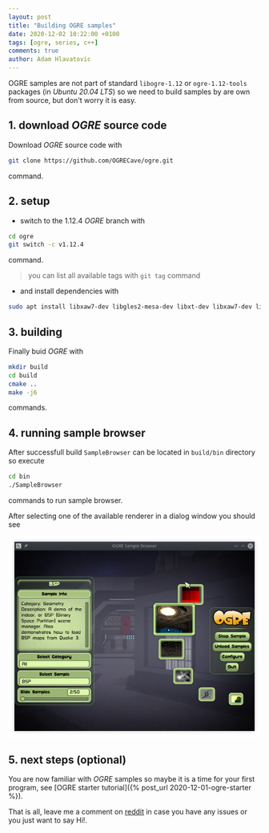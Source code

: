 ```yaml
---
layout: post
title: "Building OGRE samples"
date: 2020-12-02 10:22:00 +0100
tags: [ogre, series, c++]
comments: true
author: Adam Hlavatovic
---
```

OGRE samples are not part of standard `libogre-1.12` or `ogre-1.12-tools` packages (in *Ubuntu 20.04 LTS*) so we need to build samples by are own from source, but don't worry it is easy.

## 1. download *OGRE* source code

Download *OGRE* source code with

```bash
git clone https://github.com/OGRECave/ogre.git
```

command.

## 2. setup

- switch to the 1.12.4 *OGRE* branch with

```bash
cd ogre
git switch -c v1.12.4
```

command.

> you can list all available tags with `git tag` command

- and install dependencies with

```bash
sudo apt install libxaw7-dev libgles2-mesa-dev libxt-dev libxaw7-dev libsdl2-dev cmake pkg-config g++
```

## 3. building

Finally buid *OGRE* with

```bash
mkdir build
cd build
cmake ..
make -j6
```

commands.

## 4. running sample browser

After successfull build `SampleBrowser` can be located in `build/bin` directory so execute

```bash
cd bin
./SampleBrowser
```

commands to run sample browser.

After selecting one of the available renderer in a dialog window you should see

![SampleBrowser screenshot](/assets/image/ogre_sample_browser.jpg)

## 5. next steps (optional)

You are now familiar with *OGRE* samples so maybe it is a time for your first program, see [OGRE starter tutorial]({% post_url 2020-12-01-ogre-starter %}).

That is all, leave me a comment on [reddit](https://www.reddit.com/r/gamedev/comments/k5u9fc/building_ogre_3d_samples_minitutorial_for_ubuntu/?utm_source=share&utm_medium=web2x&context=3) in case you have any issues or you just want to say Hi!.
